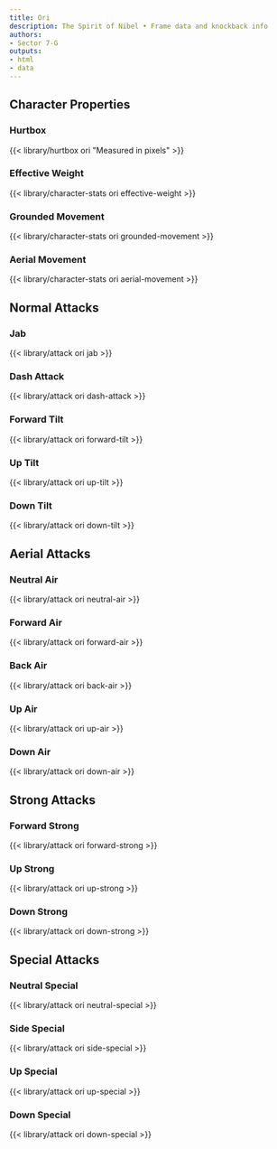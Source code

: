 ```yaml
---
title: Ori
description: The Spirit of Nibel • Frame data and knockback info
authors:
- Sector 7-G
outputs:
- html
- data
---
```


## Character Properties
### Hurtbox
{{< library/hurtbox ori "Measured in pixels" >}}
### Effective Weight
{{< library/character-stats ori effective-weight >}}
### Grounded Movement
{{< library/character-stats ori grounded-movement >}}
### Aerial Movement
{{< library/character-stats ori aerial-movement >}}

## Normal Attacks
### Jab
{{< library/attack ori jab >}}
### Dash Attack
{{< library/attack ori dash-attack >}}
### Forward Tilt
{{< library/attack ori forward-tilt >}}
### Up Tilt
{{< library/attack ori up-tilt >}}
### Down Tilt
{{< library/attack ori down-tilt >}}

## Aerial Attacks
### Neutral Air
{{< library/attack ori neutral-air >}}
### Forward Air
{{< library/attack ori forward-air >}}
### Back Air
{{< library/attack ori back-air >}}
### Up Air
{{< library/attack ori up-air >}}
### Down Air
{{< library/attack ori down-air >}}

## Strong Attacks
### Forward Strong
{{< library/attack ori forward-strong >}}
### Up Strong
{{< library/attack ori up-strong >}}
### Down Strong
{{< library/attack ori down-strong >}}

## Special Attacks
### Neutral Special
{{< library/attack ori neutral-special >}}
### Side Special
{{< library/attack ori side-special >}}
### Up Special
{{< library/attack ori up-special >}}
### Down Special
{{< library/attack ori down-special >}}
